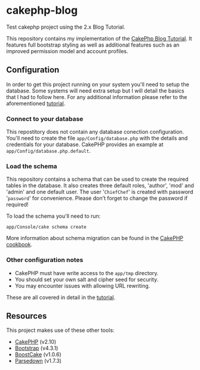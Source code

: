 # cakephp-blog
Test cakephp project using the 2.x Blog Tutorial.

This repository contains my implementation of the [CakePhp Blog Tutorial](https://book.cakephp.org/2.0/en/getting-started.html#blog-tutorial). It features full bootstrap styling as well as additional features such as an improved permission model and account profiles.

## Configuration

In order to get this project running on your system you'll need to setup the database. Some systems will need extra setup but I will detail the basics that I had to follow here. For any additional information please refer to the aforementioned [tutorial](https://book.cakephp.org/2.0/en/getting-started.html#blog-tutorial).

### Connect to your database

This repostitory does not contain any database conection configuration. You'll need to create the file `app/Config/database.php` with the details and credentials for your database. CakePHP provides an example at `app/Config/database.php.default`.

### Load the schema

This repository contains a schema that can be used to create the required tables in the database. It also creates three default roles, 'author', 'mod' and 'admin' and one default user. The user '`ChiefChef`' is created with password '`password`' for convenience. Please don't forget to change the password if required!

To load the schema you'll need to run:

```
app/Console/cake schema create
```

More information about schema migration can be found in the [CakePHP cookbook](https://book.cakephp.org/2.0/en/console-and-shells/schema-management-and-migrations.html).

### Other configuration notes

- CakePHP must have write access to the `app/tmp` directory.
- You should set your own salt and cipher seed for security.
- You may encounter issues with allowing URL rewriting.

These are all covered in detail in the [tutorial](https://book.cakephp.org/2.0/en/getting-started.html#blog-tutorial).

## Resources

This project makes use of these other tools:

- [CakePHP](https://cakephp.org/) (v2.10)
- [Bootstrap](https://cakephp.org/) (v4.3.1)
- [BoostCake](http://slywalker.github.io/cakephp-plugin-boost_cake/) (v1.0.6)
- [Parsedown](https://parsedown.org/) (v1.7.3)
